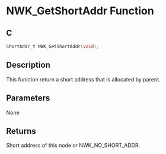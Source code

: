# NWK_GetShortAddr Function

## C

```c
ShortAddr_t NWK_GetShortAddr(void);
```

## Description

 This function return a short address that is allocated by parent.

## Parameters

 None

## Returns

 Short address of this node or NWK_NO_SHORT_ADDR. 

